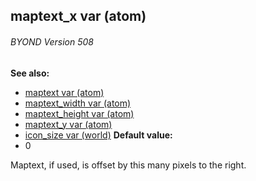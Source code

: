 ## maptext_x var (atom) 
###### BYOND Version 508
**See also:**
*   [maptext var (atom)](/ref/atom/var/maptext.md) 
*   [maptext_width var (atom)](/ref/atom/var/maptext_width.md) 
*   [maptext_height var (atom)](/ref/atom/var/maptext_height.md) 
*   [maptext_y var (atom)](/ref/atom/var/maptext_y.md) 
*   [icon_size var (world)](/ref/world/var/icon_size.md) <!-- -->
**Default value:**
*   0


Maptext, if used, is offset by this many pixels to the right.